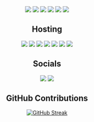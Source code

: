 <div align="center">
   <img src="https://img.shields.io/badge/svelte-%23f1413d.svg?style=for-the-badge&logo=svelte&logoColor=white" />
   <img src="https://img.shields.io/badge/typescript-%233178C6?style=for-the-badge&logo=typescript&logoColor=white" />
   <img src="https://img.shields.io/badge/tailwindcss-%2338B2AC.svg?style=for-the-badge&logo=tailwind-css&logoColor=white" />
   <img src="https://img.shields.io/badge/SASS-hotpink.svg?style=for-the-badge&logo=SASS&logoColor=white" />
   <img src="https://img.shields.io/badge/Prisma-3982CE?style=for-the-badge&logo=Prisma&logoColor=white" />
   <img src="https://img.shields.io/badge/gitlab-%23181717.svg?style=for-the-badge&logo=gitlab&logoColor=white" />
</div>

<div align="center">
   <h2>Hosting</h2>
   <img src="https://img.shields.io/badge/Cloudflare-F38020?style=for-the-badge&logo=Cloudflare&logoColor=white" />
   <img src="https://img.shields.io/badge/DigitalOcean-%230167ff.svg?style=for-the-badge&logo=digitalOcean&logoColor=white" />
   <img src="https://img.shields.io/badge/linode-00A95C?style=for-the-badge&logo=linode&logoColor=white" />
   <img src="https://img.shields.io/badge/heroku-%23430098.svg?style=for-the-badge&logo=heroku&logoColor=white" />
   <img src="https://img.shields.io/badge/netlify-%23000000.svg?style=for-the-badge&logo=netlify&logoColor=#00C7B7" />
   <img src="https://img.shields.io/badge/vercel-%23000000.svg?style=for-the-badge&logo=vercel&logoColor=white" />
   <img src="https://img.shields.io/badge/Vultr-007BFC.svg?style=for-the-badge&logo=vultr" />
</div>

<div align="center">
   <h2>Socials</h2>
   <a href="https://discord.com/users/605830269395533845"><img src="https://img.shields.io/badge/discord-%235865F2?style=for-the-badge&logo=discord&logoColor=white" /></a>
   <a href="mailto:hello@nomocode.io"><img src="https://img.shields.io/badge/email-%23EA4335?style=for-the-badge&logo=gmail&logoColor=white"></a>
</div>

<div align="center">
   <h2>GitHub Contributions</h2>
   <a href="https://git.io/streak-stats"><img src="https://streak-stats.demolab.com?user=NomoCode&theme=dark&hide_border=true" alt="GitHub Streak" /></a>
</div>

